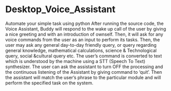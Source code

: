 # Desktop_Voice_Assistant
Automate your simple task using python After running the source code, the Voice Assistant, Buddy will respond to the wake up call of the user by giving a nice greeting and with an introduction of ownself. Then, it will ask for any voice commands from the user as an input to perform its tasks. Then, the user may ask any general day-to-day friendly query, or query regarding general knowledge, mathematical calculations, science &amp; Technological query, social &amp;cultural query etc. The user’s command is converted to text which is understood by the machine using a STT (Speech To Text) synthesizer. The user can ask the assistant to turn OFF the processing and the continuous listening of the Assistant by giving command to ‘quit’. Then the assistant will match the user’s phrase to the particular module and will perform the specified task on the system.
